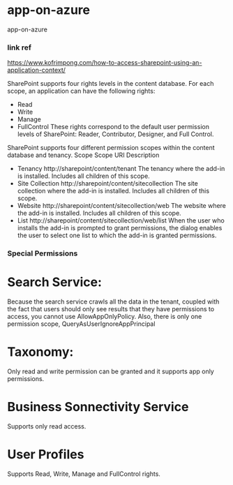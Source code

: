 # app-on-azure
app-on-azure

### link ref
https://www.kofrimpong.com/how-to-access-sharepoint-using-an-application-context/

SharePoint supports four rights levels in the content database. For each scope, an application can have the following rights:
- Read 
- Write
- Manage
- FullControl
These rights correspond to the default user permission levels of SharePoint: Reader, Contributor, Designer, and Full Control.

SharePoint supports four different permission scopes within the content database and tenancy.
  Scope             Scope URI                                           Description
- Tenancy	        http://sharepoint/content/tenant	                The tenancy where the add-in is installed. Includes all children of this scope.
- Site Collection	http://sharepoint/content/sitecollection	        The site collection where the add-in is installed. Includes all children of this scope.
- Website	        http://sharepoint/content/sitecollection/web	    The website where the add-in is installed. Includes all children of this scope.
- List              http://sharepoint/content/sitecollection/web/list   When the user who installs the add-in is prompted to grant permissions, the dialog enables the user to select one list to which the add-in is granted permissions.

### Special Permissions
# Search Service: 
Because the search service crawls all the data in the tenant, coupled with the fact that users should only see results that they have permissions to access, you cannot use AllowAppOnlyPolicy. Also, there is only one permission scope, QueryAsUserIgnoreAppPrincipal
<AppPermissionRequests AllowAppOnlyPolicy="false">  
   <AppPermissionRequest Scope="http://sharepoint/search" 
    Right="QueryAsUserIgnoreAppPrincipal" />
</AppPermissionRequests>

# Taxonomy:
Only read and write permission can be granted and it supports app only permissions.

<AppPermissionRequests AllowAppOnlyPolicy="true">  
   <AppPermissionRequest Scope="http://sharepoint/taxonomy" Right="Read" />
</AppPermissionRequests>

# Business Sonnectivity Service
Supports only read access.

<AppPermissionRequests AllowAppOnlyPolicy="true">  
   <AppPermissionRequest Scope="http://sharepoint/bcs/connection" Right="Read" />
</AppPermissionRequests>

# User Profiles
Supports Read, Write, Manage and FullControl rights.

<AppPermissionRequests AllowAppOnlyPolicy="true">  
   <AppPermissionRequest Scope="http://sharepoint/social/tenant" Right="Read" />
</AppPermissionRequests>
